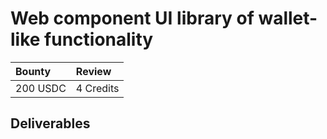 # Web component UI library of wallet-like functionality

| Bounty | Review
| :- | :-
| 200 USDC | 4 Credits

## Deliverables